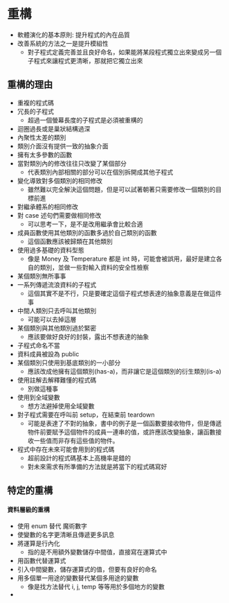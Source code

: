 # 重構
* 軟體演化的基本原則: 提升程式的內在品質
* 改善系統的方法之一是提升模組性
	* 對子程式定義完善並且良好命名，如果能將某段程式獨立出來變成另一個子程式來讓程式更清晰，那就把它獨立出來
## 重構的理由
* 重複的程式碼
* 冗長的子程式
	* 超過一個螢幕長度的子程式是必須被重構的
* 迴圈過長或是巢狀結構過深
* 內聚性太差的類別
* 類別介面沒有提供一致的抽象介面
* 擁有太多參數的函數
* 當對類別內的修改往往只改變了某個部分
	* 代表類別內部相關的部分可以在個別拆開成其他子程式
* 變化導致對多個類別的相同修改
	* 雖然難以完全解決這個問題，但是可以試著朝著只需要修改一個類別的目標前進
* 對繼承體系的相同修改
* 對 case 述句們需要做相同修改
	* 可以思考一下，是不是改用繼承會比較合適
* 成員函數使用其他類別的函數多過於自己類別的函數
	* 這個函數應該被歸類在其他類別
* 使用過多基礎的資料型態
	* 像是 Money 及 Temperature 都是 int 時，可能會被誤用，最好是建立各自的類別，並做一些對輸入資料的安全性檢察
* 某個類別無所事事
* 一系列傳遞流浪資料的子程式
	* 這個其實不是不行，只是要確定這個子程式想表達的抽象意義是在做這件事
* 中間人類別只去呼叫其他類別
	* 可能可以去掉這層
* 某個類別與其他類別過於緊密
	* 應該要做好良好的封裝，露出不想表達的抽象
* 子程式命名不當
* 資料成員被設為 public
* 某個類別只使用到基底類別的一小部分
	* 應該改成他擁有這個類別(has-a)，而非讓它是這個類別的衍生類別(is-a)
* 使用註解去解釋難懂的程式碼
	* 別做這種事
* 使用到全域變數
	* 想方法避掉使用全域變數
* 對子程式需要在呼叫前 setup，在結束前 teardown
	* 可能是表達了不對的抽象，書中的例子是一個函數要接收物件，但是傳遞物件前要賦予這個物件的成員一連串的值，或許應該改變抽象，讓函數接收一些值而非存有這些值的物件。
* 程式中存在未來可能會用到的程式碼
	* 超前設計的程式碼基本上高機率是錯的
	* 對未來需求有所準備的方法就是將當下的程式碼寫好
## 特定的重構
#### 資料層級的重構
* 使用 enum 替代 魔術數字
* 使變數的名字更清晰且傳遞更多訊息
* 將運算是行內化
	* 指的是不用額外變數儲存中間值，直接寫在運算式中
* 用函數代替運算式
* 引入中間變數，儲存運算式的值，但要有良好的命名
* 用多個單一用途的變數替代某個多用途的變數
	* 像是找方法替代 i, j, temp 等等用於多個地方的變數
* 
<!--stackedit_data:
eyJoaXN0b3J5IjpbLTM5NjI0MDUxMywxMjA0NTc3NTgxLC0xND
I4MTEzMjUsMTkyMDQyNjU1XX0=
-->